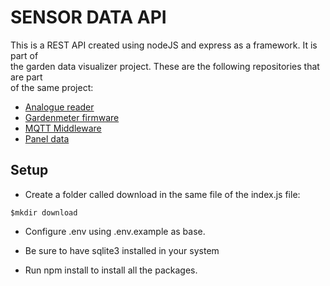 # SENSOR DATA API

This is a REST API created using nodeJS and express as a framework. It is part of</br>
the garden data visualizer project. These are the following repositories that are part</br>
of the same project:</br>
* [Analogue reader](https://github.com/juamarCas/AnalogReader)
* [Gardenmeter firmware](https://github.com/juamarCas/Gardenmeter_firmware) 
* [MQTT Middleware](https://github.com/juamarCas/MQTT_middleware)
* [Panel data](https://github.com/juamarCas/PanelData) 

## Setup

* Create a folder called download in the same file of the index.js file:
```
$mkdir download
```

* Configure .env using .env.example as base.</br>

* Be sure to have sqlite3 installed in your system

* Run npm install to install all the packages.
